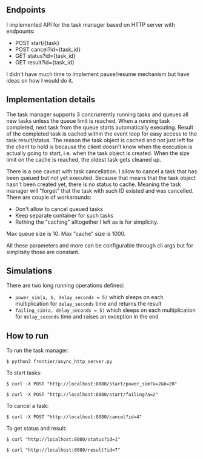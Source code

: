 ## Endpoints

I implemented API for the task manager based on HTTP server with endpounts:
  * POST start/{task}
  * POST cancel?id={task_id}
  * GET status?id={task_id}
  * GET result?id={task_id}

I didn't have much time to implement pause/resume mechanism but have ideas on
how I would do it. 

## Implementation details

The task manager supports 3 concrurrently running tasks and queues all new
tasks unless the queue limit is reached. When a running task completed, next
task from the queue starts automatically executing. 
Result of the completed task is cached within the event loop for easy access
to the task result/status. The reason the task object is cached and not just
left for the client to hold is because the client doesn't know when the 
execution is actually going to start, i.e. when the task object is created.
When the size limit on the cache is reached, the oldest task gets cleaned up.

There is a one caveat with task cancellation.
I allow to cancel a task that has been queued but not yet executed. Because
that means that the task object hasn't been created yet, there is no status
to cache. Meaning the task manager will "forget" that the task with such ID
existed and was cancelled.
There are couple of workarounds:
  * Don't allow to cancel queued tasks
  * Keep separate container for such tasks
  * Rething the "caching" alltogether
I left as is for simplicity. 

Max queue size is 10.
Max "cache" size is 1000.

All these parameters and more can be configurable through cli args but for 
simplisity those are constant.

## Simulations

There are two long running operations defined:
  * `power_sim(a, b, delay_seconds = 5)` which sleeps on each multiplication
    for `delay_seconds` time and returns the result
  * `failing_sim(a, delay_seconds = 5)` which sleeps on each multiplication
    for `delay_seconds` time and raises an exception in the end

## How to run 

To run the task manager:
```
$ python3 frontier/async_http_server.py
```

To start tasks:
```
$ curl -X POST "http://localhost:8080/start/power_sim?a=2&b=20"

$ curl -X POST "http://localhost:8080/start/failing?a=2"
```

To cancel a task:
```
$ curl -X POST "http://localhost:8080/cancel?id=4"
```

To get status and result:
```
$ curl "http://localhost:8080/status?id=1"

$ curl "http://localhost:8080/result?id=7"
```
